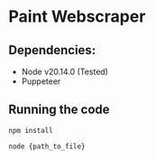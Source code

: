 # Paint Webscraper

## Dependencies:

- Node v20.14.0 (Tested)
- Puppeteer 

## Running the code

`npm install`

`node {path_to_file}`
